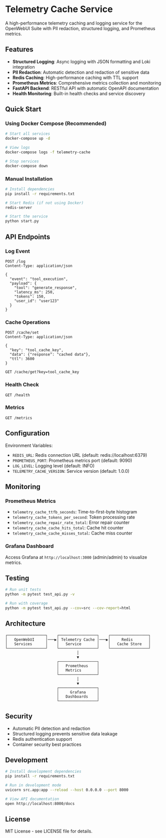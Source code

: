 # Telemetry Cache Service

A high-performance telemetry caching and logging service for the OpenWebUI Suite with PII redaction, structured logging, and Prometheus metrics.

## Features

- **Structured Logging**: Async logging with JSON formatting and Loki integration
- **PII Redaction**: Automatic detection and redaction of sensitive data
- **Redis Caching**: High-performance caching with TTL support
- **Prometheus Metrics**: Comprehensive metrics collection and monitoring
- **FastAPI Backend**: RESTful API with automatic OpenAPI documentation
- **Health Monitoring**: Built-in health checks and service discovery

## Quick Start

### Using Docker Compose (Recommended)

```bash
# Start all services
docker-compose up -d

# View logs
docker-compose logs -f telemetry-cache

# Stop services
docker-compose down
```

### Manual Installation

```bash
# Install dependencies
pip install -r requirements.txt

# Start Redis (if not using Docker)
redis-server

# Start the service
python start.py
```

## API Endpoints

### Log Event

```http
POST /log
Content-Type: application/json

{
  "event": "tool_execution",
  "payload": {
    "tool": "generate_response",
    "latency_ms": 250,
    "tokens": 150,
    "user_id": "user123"
  }
}
```

### Cache Operations

```http
POST /cache/set
Content-Type: application/json

{
  "key": "tool_cache_key",
  "data": {"response": "cached data"},
  "ttl": 3600
}

GET /cache/get?key=tool_cache_key
```

### Health Check

```http
GET /health
```

### Metrics

```http
GET /metrics
```

## Configuration

Environment Variables:

- `REDIS_URL`: Redis connection URL (default: redis://localhost:6379)
- `PROMETHEUS_PORT`: Prometheus metrics port (default: 9090)
- `LOG_LEVEL`: Logging level (default: INFO)
- `TELEMETRY_CACHE_VERSION`: Service version (default: 1.0.0)

## Monitoring

### Prometheus Metrics

- `telemetry_cache_ttfb_seconds`: Time-to-first-byte histogram
- `telemetry_cache_tokens_per_second`: Token processing rate
- `telemetry_cache_repair_rate_total`: Error repair counter
- `telemetry_cache_cache_hits_total`: Cache hit counter
- `telemetry_cache_cache_misses_total`: Cache miss counter

### Grafana Dashboard

Access Grafana at `http://localhost:3000` (admin/admin) to visualize metrics.

## Testing

```bash
# Run unit tests
python -m pytest test_api.py -v

# Run with coverage
python -m pytest test_api.py --cov=src --cov-report=html
```

## Architecture

```text
┌─────────────────┐    ┌─────────────────┐    ┌─────────────────┐
│   OpenWebUI     │───▶│ Telemetry Cache │───▶│     Redis       │
│   Services      │    │   Service       │    │   Cache Store   │
└─────────────────┘    └─────────────────┘    └─────────────────┘
                                │
                                ▼
                       ┌─────────────────┐
                       │   Prometheus    │
                       │   Metrics       │
                       └─────────────────┘
                                │
                                ▼
                       ┌─────────────────┐
                       │     Grafana     │
                       │   Dashboards    │
                       └─────────────────┘
```

## Security

- Automatic PII detection and redaction
- Structured logging prevents sensitive data leakage
- Redis authentication support
- Container security best practices

## Development

```bash
# Install development dependencies
pip install -r requirements.txt

# Run in development mode
uvicorn src.app:app --reload --host 0.0.0.0 --port 8000

# View API documentation
open http://localhost:8000/docs
```

## License

MIT License - see LICENSE file for details.
